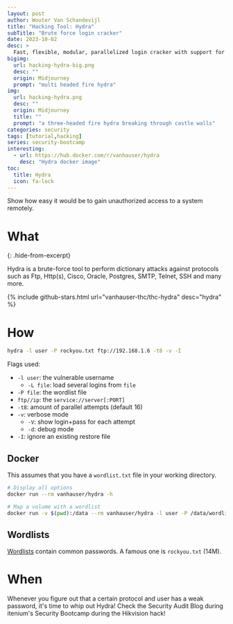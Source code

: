 ```yaml
---
layout: post
author: Wouter Van Schandevijl
title: "Hacking Tool: Hydra"
subTitle: "Brute force login cracker"
date: 2023-10-02
desc: >
  Fast, flexible, modular, parallelized login cracker with support for over 50 protocols.
bigimg:
  url: hacking-hydra-big.png
  desc: ""
  origin: Midjourney
  prompt: "multi headed fire hydra"
img:
  url: hacking-hydra.png
  desc: ""
  origin: Midjourney
  title: ""
  prompt: "a three-headed fire hydra breaking through castle walls"
categories: security
tags: [tutorial,hacking]
series: security-bootcamp
interesting:
  - url: https://hub.docker.com/r/vanhauser/hydra
    desc: "Hydra docker image"
toc:
  title: Hydra
  icon: fa-lock
---
```


Show how easy it would be to gain unauthorized access to a system remotely.

# What
{: .hide-from-excerpt}

Hydra is a brute-force tool to perform dictionary attacks against protocols such as Ftp, Http(s), Cisco, Oracle, Postgres, SMTP, Telnet, SSH and many more.


{% include github-stars.html url="vanhauser-thc/thc-hydra" desc="hydra" %}


<!--more-->

# How

```sh
hydra -l user -P rockyou.txt ftp://192.168.1.6 -t8 -v -I
```

Flags used:

- `-l user`: the vulnerable username
    - `-L file`: load several logins from `file`
- `-P file`: the wordlist file
- `ftp//ip`: the `service://server[:PORT]`
- `-t8`: amount of parallel attempts (default 16)
- `-v`: verbose mode
    - `-V`: show login+pass for each attempt
    - `-d`: debug mode
- `-I`: ignore an existing restore file


## Docker

This assumes that you have a `wordlist.txt` file in your working directory.

```sh
# Display all options
docker run --rm vanhauser/hydra -h

# Map a volume with a wordlist
docker run -v $(pwd):/data --rm vanhauser/hydra -l user -P /data/wordlist.txt ftp://ip -t8 -v -I
```


## Wordlists

[Wordlists](https://www.kali.org/tools/wordlists/) contain common passwords.
A famous one is `rockyou.txt` (14M).



# When

Whenever you figure out that a certain protocol and user has a weak password,
it's time to whip out Hydra! Check the Security Audit Blog during itenium's
Security Bootcamp during the Hikvision hack!

